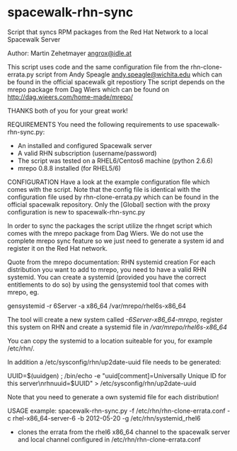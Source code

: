 spacewalk-rhn-sync
==================

Script that syncs RPM packages from the Red Hat Network to a local
Spacewalk Server

Author: Martin Zehetmayer <angrox@idle.at>

This script uses code and the same configuration file from the 
rhn-clone-errata.py script from Andy Speagle <andy.speagle@wichita.edu>
which can be found in the official spacewalk git repostiory
The script depends on the mrepo package from Dag Wiers which can be found
on http://dag.wieers.com/home-made/mrepo/

THANKS both of you for your great work! 



REQUIREMENTS
You need the following requirements to use spacewalk-rhn-sync.py: 

- An installed and configured Spacewalk server
- A valid RHN subscription (username/password)
- The script was tested on a RHEL6/Centos6 machine (python 2.6.6) 
- mrepo 0.8.8 installed (for RHEL5/6)

CONFIGURATION
Have a look at the example configuration file which comes with the script. 
Note that the config file is identical with the configuration file 
used by rhn-clone-errata.py which can be found in the official spacewalk 
repository. Only the [Global] section with the proxy configuration is 
new to spacewalk-rhn-sync.py

In order to sync the packages the script utilize the rhnget script which
comes with the mrepo package from Dag Wiers. We do not use the complete
mrepo sync feature so we just need to generate a system id and register 
it on the Red Hat network. 

Quote from the mrepo documentation: 
RHN systemid creation
For each distribution you want to add to mrepo, you need to have a valid
RHN systemid. You can create a systemid (provided you have the correct
entitlements to do so) by using the gensystemid tool that comes with
mrepo, eg.

gensystemid -r 6Server -a x86_64 /var/mrepo/rhel6s-x86_64

The tool will create a new system called _<hostname>-6Server-x86_64-mrepo_,
register this system on RHN and create a systemid file in
_/var/mrepo/rhel6s-x86_64_



You can copy the systemid to a location suiteable for you, for example /etc/rhn/.

In addition a /etc/sysconfig/rhn/up2date-uuid file needs to be generated:

UUID=$(uuidgen) ; /bin/echo -e "uuid[comment]=Universally Unique ID for this server\nrhnuuid=$UUID" > /etc/sysconfig/rhn/up2date-uuid

Note that you need to generate a own systemid file for each distribution! 


USAGE
example: 
spacewalk-rhn-sync.py -f /etc/rhn/rhn-clone-errata.conf -c rhel-x86_64-server-6 -b 2012-05-20 -g /etc/rhn/systemid_rhel6
 - clones the errata from the rhel6 x86_64 channel to the spacewalk server and local
   channel configured in /etc/rhn/rhn-clone-errata.conf
